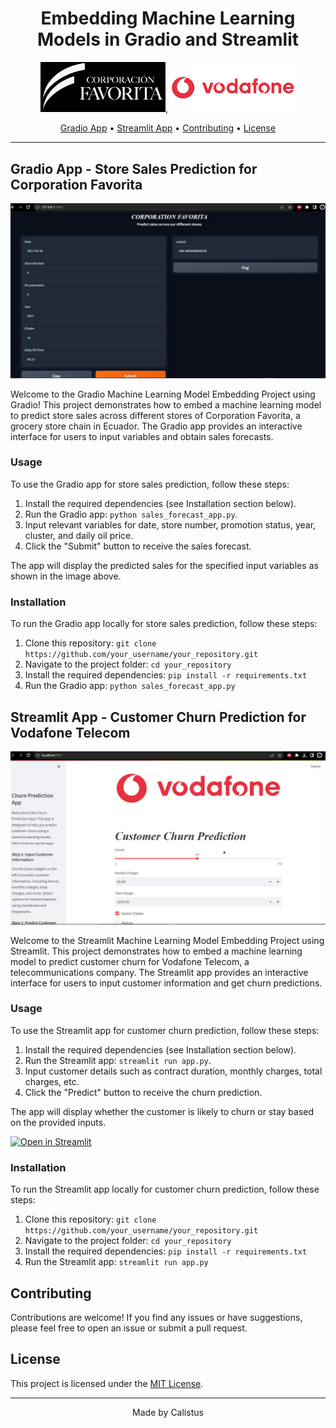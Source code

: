 <h1 align="center">Embedding Machine Learning Models in Gradio and Streamlit</h1>

<p align="center">
  <img src="images/imageedit_3_7808371023.png" alt="Logo" width="200">,
  <img src="images/vodafone.png" alt="Second Image" width="200">
</p>

<p align="center">
  <a href="#gradio-project">Gradio App</a> •
  <a href="#streamlit-project">Streamlit App</a> •
  <a href="#contributing">Contributing</a> •
  <a href="#license">License</a>
</p>

---

## Gradio App - Store Sales Prediction for Corporation Favorita
<p align="center">
  <img src="images/Screenshot 2023-08-30 030900.jpg" alt="Logo" width="800">
</p>
Welcome to the Gradio Machine Learning Model Embedding Project using Gradio! This project demonstrates how to embed a machine learning model to predict store sales across different stores of Corporation Favorita, a grocery store chain in Ecuador. The Gradio app provides an interactive interface for users to input variables and obtain sales forecasts.

### Usage

To use the Gradio app for store sales prediction, follow these steps:

1. Install the required dependencies (see Installation section below).
2. Run the Gradio app: `python sales_forecast_app.py`.
3. Input relevant variables for date, store number, promotion status, year, cluster, and daily oil price.
4. Click the "Submit" button to receive the sales forecast.

The app will display the predicted sales for the specified input variables as shown in the image above.

### Installation

To run the Gradio app locally for store sales prediction, follow these steps:

1. Clone this repository: `git clone https://github.com/your_username/your_repository.git`
2. Navigate to the project folder: `cd your_repository`
3. Install the required dependencies: `pip install -r requirements.txt`
4. Run the Gradio app: `python sales_forecast_app.py`

## Streamlit App - Customer Churn Prediction for Vodafone Telecom
<p align="center">
  <img src="images/Screenshot 2023-08-30 032642.jpg" alt="Logo" width="800">
</p>
Welcome to the Streamlit Machine Learning Model Embedding Project using Streamlit. This project demonstrates how to embed a machine learning model to predict customer churn for Vodafone Telecom, a telecommunications company. The Streamlit app provides an interactive interface for users to input customer information and get churn predictions.

### Usage

To use the Streamlit app for customer churn prediction, follow these steps:

1. Install the required dependencies (see Installation section below).
2. Run the Streamlit app: `streamlit run app.py`.
3. Input customer details such as contract duration, monthly charges, total charges, etc.
4. Click the "Predict" button to receive the churn prediction.

The app will display whether the customer is likely to churn or stay based on the provided inputs.

[![Open in Streamlit](https://static.streamlit.io/badges/streamlit_badge_black_white.svg)](http://localhost:8501/)

### Installation

To run the Streamlit app locally for customer churn prediction, follow these steps:

1. Clone this repository: `git clone https://github.com/your_username/your_repository.git`
2. Navigate to the project folder: `cd your_repository`
3. Install the required dependencies: `pip install -r requirements.txt`
4. Run the Streamlit app: `streamlit run app.py`

## Contributing

Contributions are welcome! If you find any issues or have suggestions, please feel free to open an issue or submit a pull request.

## License

This project is licensed under the [MIT License](LICENSE).

---

<p align="center">
  Made by Calistus
</p>

